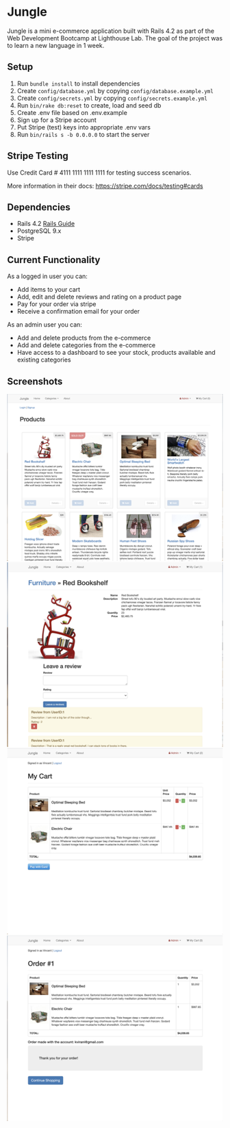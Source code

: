 # Jungle

Jungle is a mini e-commerce application built with Rails 4.2 as part of the Web Development Bootcamp at Lighthouse Lab. The goal of the project was to learn a new language in 1 week.

## Setup

1. Run `bundle install` to install dependencies
2. Create `config/database.yml` by copying `config/database.example.yml`
3. Create `config/secrets.yml` by copying `config/secrets.example.yml`
4. Run `bin/rake db:reset` to create, load and seed db
5. Create .env file based on .env.example
6. Sign up for a Stripe account
7. Put Stripe (test) keys into appropriate .env vars
8. Run `bin/rails s -b 0.0.0.0` to start the server

## Stripe Testing

Use Credit Card # 4111 1111 1111 1111 for testing success scenarios.

More information in their docs: <https://stripe.com/docs/testing#cards>

## Dependencies

- Rails 4.2 [Rails Guide](http://guides.rubyonrails.org/v4.2/)
- PostgreSQL 9.x
- Stripe

## Current Functionality

As a logged in user you can:

- Add items to your cart
- Add, edit and delete reviews and rating on a product page
- Pay for your order via stripe
- Receive a confirmation email for your order

As an admin user you can:

- Add and delete products from the e-commerce
- Add and delete categories from the e-commerce
- Have access to a dashboard to see your stock, products available and existing categories

## Screenshots

!["Homepage"](https://raw.githubusercontent.com/vbedardl/jungle/master/doc/Homepage_Screenshot.png)
!["Product page"](https://raw.githubusercontent.com/vbedardl/jungle/master/doc/Productpage_Screenshot.png.png)
!["Cart page"](https://raw.githubusercontent.com/vbedardl/jungle/master/doc/Cart_Screenshot.png.png)
!["Order page"](https://raw.githubusercontent.com/vbedardl/jungle/master/doc/Order_Screenshot.png.png)
